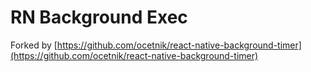 # RN Background Exec


Forked by [https://github.com/ocetnik/react-native-background-timer](https://github.com/ocetnik/react-native-background-timer)

